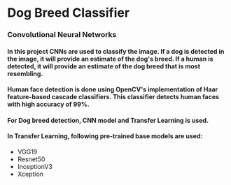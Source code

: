 # Dog Breed Classifier

### Convolutional Neural Networks


#### In this project CNNs are used to classify the image. If a dog is detected in the image, it will provide an estimate of the dog's breed. If a human is detected, it will provide an estimate of the dog breed that is most resembling.

#### Human face detection is done using OpenCV's implementation of Haar feature-based cascade classifiers. This classifier detects human faces with high accuracy of 99%.

#### For Dog breed detection, CNN model and Transfer Learning is used.

#### In Transfer Learning, following pre-trained base models are used:
- VGG19
- Resnet50
- InceptionV3
- Xception